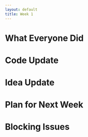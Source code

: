 ```yaml
---
layout: default
title: Week 1
---
```


# What Everyone Did

# Code Update

# Idea Update

# Plan for Next Week

# Blocking Issues
